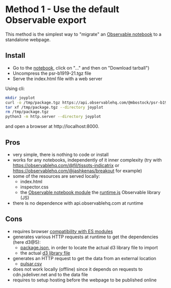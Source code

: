 # Method 1 - Use the default Observable export

This method is the simplest way to "migrate" an
[Observable notebook](https://observablehq.com/@mbostock/psr-b1919-21) to a
standalone webpage.

## Install

- Go to the [notebook](https://observablehq.com/@mbostock/psr-b1919-21), click
  on "…" and then on "Download tarball")
- Uncompress the psr-b1919-21.tgz file
- Serve the index.html file with a web server

Using cli:

```bash
mkdir joyplot
curl -o /tmp/package.tgz https://api.observablehq.com/@mbostock/psr-b1919-21.tgz?v=3
tar xf /tmp/package.tgz --directory joyplot
rm /tmp/package.tgz
python3 -m http.server --directory joyplot
```

and open a browser at http://localhost:8000.

## Pros

- very simple, there is nothing to code or install
- works for any notebooks, independently of it inner complexity (try with
  https://observablehq.com/@fil/tissots-indicatrix or
  https://observablehq.com/@jashkenas/breakout for example)
- some of the resources are served locally:
  - index.html
  - inspector.css
  - the
    [Observable notebook module](https://api.observablehq.com/@mbostock/psr-b1919-21.js?v=3)
    the
    [runtime.js](https://cdn.jsdelivr.net/npm/@observablehq/runtime@4/dist/runtime.js)
    Observable library (JS)
- there is no dependence with api.observablehq.com at runtime

## Cons

- requires browser
  [compatibility with ES modules](https://developer.mozilla.org/en-US/docs/Web/JavaScript/Reference/Statements/import#Browser_compatibility)
- generates various HTTP requests at runtime to get the dependencies (here
  d3@5):
  - [package.json](https://cdn.jsdelivr.net/npm/d3@5/package.json), in order to
    locate the actual d3 library file to import
  - the actual
    [d3 library file](https://cdn.jsdelivr.net/npm/d3@5.11.0/dist/d3.min.js)
- generates an HTTP request to get the data from an external location
  - [pulsar.csv](https://gist.githubusercontent.com/borgar/31c1e476b8e92a11d7e9/raw/0fae97dab6830ecee185a63c1cee0008f6778ff6/pulsar.csv)
- does not work locally (offline) since it depends on requests to
  cdn.jsdeliver.net and to the data file
- requires to setup hosting before the webpage to be published online
